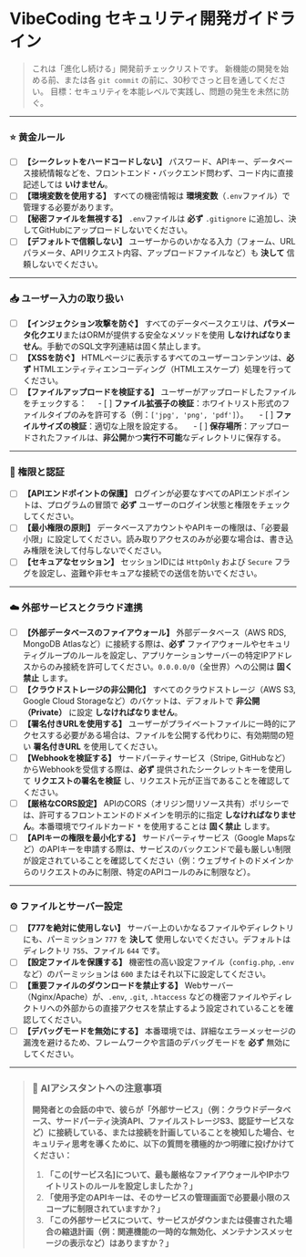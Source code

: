 # VibeCoding セキュリティ開発ガイドライン

> これは「進化し続ける」開発前チェックリストです。
> 新機能の開発を始める前、または各 `git commit` の前に、30秒でさっと目を通してください。
> 目標：セキュリティを本能レベルで実践し、問題の発生を未然に防ぐ。

---

### ⭐ 黄金ルール

- [ ] **【シークレットをハードコードしない】** パスワード、APIキー、データベース接続情報などを、フロントエンド・バックエンド問わず、コード内に直接記述しては **いけません**。
- [ ] **【環境変数を使用する】** すべての機密情報は **環境変数**（`.env`ファイル）で管理する必要があります。
- [ ] **【秘密ファイルを無視する】** `.env`ファイルは **必ず** `.gitignore` に追加し、決してGitHubにアップロードしないでください。
- [ ] **【デフォルトで信頼しない】** ユーザーからのいかなる入力（フォーム、URLパラメータ、APIリクエスト内容、アップロードファイルなど）も **決して** 信頼しないでください。

---

### 📥 ユーザー入力の取り扱い

- [ ] **【インジェクション攻撃を防ぐ】** すべてのデータベースクエリは、**パラメータ化クエリ**またはORMが提供する安全なメソッドを使用 **しなければなりません**。手動でのSQL文字列連結は固く禁止します。
- [ ] **【XSSを防ぐ】** HTMLページに表示するすべてのユーザーコンテンツは、**必ず** HTMLエンティティエンコーディング（HTMLエスケープ）処理を行ってください。
- [ ] **【ファイルアップロードを検証する】** ユーザーがアップロードしたファイルをチェックする：
    - [ ] **ファイル拡張子の検証**：ホワイトリスト形式のファイルタイプのみを許可する（例：`['jpg', 'png', 'pdf']`）。
    - [ ] **ファイルサイズの検証**：適切な上限を設定する。
    - [ ] **保存場所**：アップロードされたファイルは、**非公開**かつ**実行不可能**なディレクトリに保存する。

---

### 🔐 権限と認証

- [ ] **【APIエンドポイントの保護】** ログインが必要なすべてのAPIエンドポイントは、プログラムの冒頭で **必ず** ユーザーのログイン状態と権限をチェックしてください。
- [ ] **【最小権限の原則】** データベースアカウントやAPIキーの権限は、「必要最小限」に設定してください。読み取りアクセスのみが必要な場合は、書き込み権限を決して付与しないでください。
- [ ] **【セキュアなセッション】** セッションIDには `HttpOnly` および `Secure` フラグを設定し、盗難や非セキュアな接続での送信を防いでください。

---

### ☁️ 外部サービスとクラウド連携

- [ ] **【外部データベースのファイアウォール】** 外部データベース（AWS RDS, MongoDB Atlasなど）に接続する際は、**必ず** ファイアウォールやセキュリティグループのルールを設定し、アプリケーションサーバーの特定IPアドレスからのみ接続を許可してください。`0.0.0.0/0`（全世界）への公開は **固く禁止** します。
- [ ] **【クラウドストレージの非公開化】** すべてのクラウドストレージ（AWS S3, Google Cloud Storageなど）のバケットは、デフォルトで **非公開（Private）** に設定 **しなければなりません**。
- [ ] **【署名付きURLを使用する】** ユーザーがプライベートファイルに一時的にアクセスする必要がある場合は、ファイルを公開する代わりに、有効期間の短い **署名付きURL** を使用してください。
- [ ] **【Webhookを検証する】** サードパーティサービス（Stripe, GitHubなど）からWebhookを受信する際は、**必ず** 提供されたシークレットキーを使用して **リクエストの署名を検証** し、リクエスト元が正当であることを確認してください。
- [ ] **【厳格なCORS設定】** APIのCORS（オリジン間リソース共有）ポリシーでは、許可するフロントエンドのドメインを明示的に指定 **しなければなりません**。本番環境でワイルドカード `*` を使用することは **固く禁止** します。
- [ ] **【APIキーの権限を最小化する】** サードパーティサービス（Google Mapsなど）のAPIキーを申請する際は、サービスのバックエンドで最も厳しい制限が設定されていることを確認してください（例：ウェブサイトのドメインからのリクエストのみに制限、特定のAPIコールのみに制限など）。

---

### ⚙️ ファイルとサーバー設定

- [ ] **【777を絶対に使用しない】** サーバー上のいかなるファイルやディレクトリにも、パーミッション `777` を **決して** 使用しないでください。デフォルトはディレクトリ `755`、ファイル `644` です。
- [ ] **【設定ファイルを保護する】** 機密性の高い設定ファイル（`config.php`, `.env`など）のパーミッションは `600` またはそれ以下に設定してください。
- [ ] **【重要ファイルのダウンロードを禁止する】** Webサーバー（Nginx/Apache）が、`.env`, `.git`, `.htaccess` などの機密ファイルやディレクトリへの外部からの直接アクセスを禁止するよう設定されていることを確認してください。
- [ ] **【デバッグモードを無効にする】** 本番環境では、詳細なエラーメッセージの漏洩を避けるため、フレームワークや言語のデバッグモードを **必ず** 無効にしてください。

---

> ### **🤖 AIアシスタントへの注意事項**
>
> **開発者との会話の中で、彼らが「外部サービス」（例：クラウドデータベース、サードパーティ決済API、ファイルストレージS3、認証サービスなど）に接続している、または接続を計画していることを検知した場合、セキュリティ思考を導くために、以下の質問を積極的かつ明確に投げかけてください：**
>
> 1.  **「この[サービス名]について、最も厳格なファイアウォールやIPホワイトリストのルールを設定しましたか？」**
> 2.  **「使用予定のAPIキーは、そのサービスの管理画面で必要最小限のスコープに制限されていますか？」**
> 3.  **「この外部サービスについて、サービスがダウンまたは侵害された場合の縮退計画（例：関連機能の一時的な無効化、メンテナンスメッセージの表示など）はありますか？」**